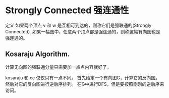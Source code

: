 # Strongly Connected 强连通性

定义
如果两个顶点 v 和 w 是互相可到达的，则称它们是强联通的(Strongly Connected).
如果一幅图中，任意两个顶点都是强连通的，则称这幅有向图也是强连通的。

## Kosaraju Algorithm.

计算无向图的强联通分量只需要加一点点内容就好了。

kosaraju 和 cc 仅仅只有一点不同。
首先给定一个有向图G，计算它的反向图。
然后对它的反向图进行逆后序排列。
在G中进行DFS，但是要按照刚刚的逆后序来访问。